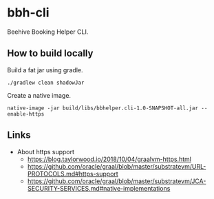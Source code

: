 bbh-cli
=======
Beehive Booking Helper CLI.

How to build locally
--------------------
Build a fat jar using gradle.

    ./gradlew clean shadowJar

Create a native image.

    native-image -jar build/libs/bbhelper.cli-1.0-SNAPSHOT-all.jar --enable-https

Links
-----

- About https support
    * https://blog.taylorwood.io/2018/10/04/graalvm-https.html
    * https://github.com/oracle/graal/blob/master/substratevm/URL-PROTOCOLS.md#https-support
    * https://github.com/oracle/graal/blob/master/substratevm/JCA-SECURITY-SERVICES.md#native-implementations